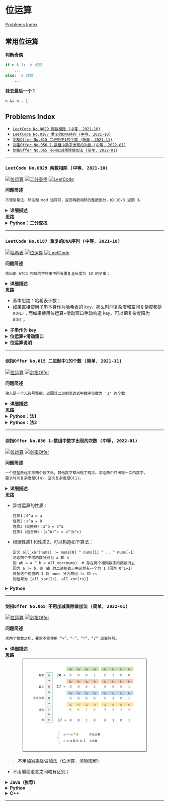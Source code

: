 # 位运算

[Problems Index](#problems-index)

<!-- Tag: 位运算 -->


## 常用位运算

**判断奇偶**
```python
if n & 1:  # 奇数
    ...
else:  # 偶数
    ...
```

**抹去最后一个 1**
```
n &= n - 1
```

Problems Index
---
- [`LeetCode No.0029 两数相除 (中等, 2021-10)`](#leetcode-no0029-两数相除-中等-2021-10)
- [`LeetCode No.0187 重复的DNA序列 (中等, 2021-10)`](#leetcode-no0187-重复的dna序列-中等-2021-10)
- [`剑指Offer No.015 二进制中1的个数 (简单, 2021-11)`](#剑指offer-no015-二进制中1的个数-简单-2021-11)
- [`剑指Offer No.056 1-数组中数字出现的次数 (中等, 2022-01)`](#剑指offer-no056-1-数组中数字出现的次数-中等-2022-01)
- [`剑指Offer No.065 不用加减乘除做加法 (简单, 2022-01)`](#剑指offer-no065-不用加减乘除做加法-简单-2022-01)

---

### `LeetCode No.0029 两数相除 (中等, 2021-10)`

[![位运算](https://img.shields.io/badge/位运算-lightgray.svg)](技巧-位运算.md)
[![二分查找](https://img.shields.io/badge/二分查找-lightgray.svg)](算法-二分.md)
[![LeetCode](https://img.shields.io/badge/LeetCode-lightgray.svg)](题集-LeetCode.md)

<!-- Tag: 位运算、二分查找 -->

<summary><b>问题简述</b></summary>

```txt
不使用乘法、除法和 mod 运算符，返回两数相除的整数部分，如 10/3 返回 3。
```

<details><summary><b>详细描述</b></summary>

```txt
给定两个整数，被除数 dividend 和除数 divisor。将两数相除，要求不使用乘法、除法和 mod 运算符。

返回被除数 dividend 除以除数 divisor 得到的商。

整数除法的结果应当截去（truncate）其小数部分，例如：truncate(8.345) = 8 以及 truncate(-2.7335) = -2

示例 1:
    输入: dividend = 10, divisor = 3
    输出: 3
    解释: 10/3 = truncate(3.33333..) = truncate(3) = 3
示例 2:
    输入: dividend = 7, divisor = -3
    输出: -2
    解释: 7/-3 = truncate(-2.33333..) = -2

提示：
    被除数和除数均为 32 位有符号整数。
    除数不为 0。
    假设我们的环境只能存储 32 位有符号整数，其数值范围是 [−2^31,  2^31 − 1]。本题中，如果除法结果溢出，则返回 2^31 − 1。

来源：力扣（LeetCode）
链接：https://leetcode-cn.com/problems/divide-two-integers
著作权归领扣网络所有。商业转载请联系官方授权，非商业转载请注明出处。
```

</details>


<summary><b>思路</b></summary>

<details><summary><b>Python：二分查找</b></summary>

```python
class Solution:
    def divide(self, dividend: int, divisor: int) -> int:
        """"""
        INT_MIN, INT_MAX = -2 ** 31, 2 ** 31 - 1

        # 按照题目要求，只有一种情况会溢出
        if dividend == INT_MIN and divisor == -1:
            return INT_MAX

        sign = (dividend > 0 and divisor > 0) or (dividend < 0 and divisor < 0)

        # 核心操作
        def div(a, b):
            if a < b:
                return 0

            cnt = 1
            tb = b
            while (tb + tb) <= a:
                cnt += cnt
                tb += tb

            return cnt + div(a - tb, b)

        ret = div(abs(dividend), abs(divisor))
        return ret if sign else -ret
```

**核心操作说明**，以 60 / 8 为例：
```txt
第一轮 div(60, 8): 8 -> 32 时停止，因为 32 + 32 > 60，返回 4
第二轮 div(28, 8): 8 -> 16 时停止，因为 16 + 16 > 28，返回 2
第三轮 div(8, 8):  8 -> 8  时停止，因为 8  +  8 >  8，返回 1
第三轮 div(0, 8):  因为 0 < 8，返回 0

因此结果为 1 + 2 + 4 = 7
```

</details>

---

### `LeetCode No.0187 重复的DNA序列 (中等, 2021-10)`

[![哈希表](https://img.shields.io/badge/哈希表-lightgray.svg)](技巧-哈希表(Hash).md)
[![位运算](https://img.shields.io/badge/位运算-lightgray.svg)](技巧-位运算.md)
[![LeetCode](https://img.shields.io/badge/LeetCode-lightgray.svg)](题集-LeetCode.md)

<!-- Tag: 哈希表、位运算 -->

<summary><b>问题简述</b></summary>

```txt
找出由 ATCG 构成的字符串中所有重复且长度为 10 的子串；
```

<details><summary><b>详细描述</b></summary>

```txt
所有 DNA 都由一系列缩写为 'A'，'C'，'G' 和 'T' 的核苷酸组成，例如："ACGAATTCCG"。在研究 DNA 时，识别 DNA 中的重复序列有时会对研究非常有帮助。

编写一个函数来找出所有目标子串，目标子串的长度为 10，且在 DNA 字符串 s 中出现次数超过一次。

示例 1：
    输入：s = "AAAAACCCCCAAAAACCCCCCAAAAAGGGTTT"
    输出：["AAAAACCCCC","CCCCCAAAAA"]
示例 2：
    输入：s = "AAAAAAAAAAAAA"
    输出：["AAAAAAAAAA"]

提示：
    0 <= s.length <= 10^5
    s[i] 为 'A'、'C'、'G' 或 'T'

来源：力扣（LeetCode）
链接：https://leetcode-cn.com/problems/repeated-dna-sequences
著作权归领扣网络所有。商业转载请联系官方授权，非商业转载请注明出处。
```

</details>

<summary><b>思路</b></summary>

- 基本思路：哈希表计数；
- 如果直接使用子串本身作为哈希表的 key，那么时间复杂度和空间复杂度都是 `O(NL)`；而如果使用位运算+滑动窗口手动构造 key，可以把复杂度降为 `O(N)`；


<details><summary><b>子串作为 key</b></summary>

- 时间&空间复杂度：`O(NL)`；
```python
class Solution:
    def findRepeatedDnaSequences(self, s: str) -> List[str]:
        """"""
        # from collections import defaultdict
        L = 10

        cnt = defaultdict(int)
        ans = []
        for i in range(len(s) - L + 1):
            subs = s[i: i+L]
            cnt[subs] += 1
            if cnt[subs] == 2:
                ans.append(subs)

        return ans
```

</details>

<details><summary><b>位运算+滑动窗口</b></summary>

- 时间&空间复杂度：`O(N)`；
```python
class Solution:
    def findRepeatedDnaSequences(self, s: str) -> List[str]:
        """"""
        # from collections import defaultdict
        L = 10
        B = {'A': 0, 'T': 1, 'C': 2, 'G': 3}  # 分别为 00, 01, 10, 11

        if len(s) < L + 1:  # assert，否则部分用例会无法通过
            return []

        # 先计算前 9 位的值
        x = 0
        for i in range(L - 1):
            b = B[s[i]]
            x = (x << 2) | b

        ans = []
        cnt = defaultdict(int)
        for i in range(len(s) - L + 1):
            b = B[s[i + L - 1]]
            # 注意该有的括号不要少，避免运算优先级混乱
            x = ((x << 2) | b) & ((1 << (L * 2)) - 1)  # 滑动计算子串的 hash 值
            cnt[x] += 1
            if cnt[x] == 2:
                ans.append(s[i: i + L])

        return ans
```

</details>


<details><summary><b>位运算说明</b></summary>

- `(x << 2) | b`：
    ```python
    # 以为均为二进制表示
    设 x = 0010 1011, b = 10: 
    该运算相当于把 b “拼” 到 x 末尾

    x         :   0010 1011
    x = x << 2:   1010 1100
    
    x = x | b :   1010 1100
                | 0000 0010
                -----------
                  1010 1110
    ```
- `x & ((1 << (L * 2)) - 1)`
    ```python
    # 该运算把 x 除低 10 位前的所有位置置 0
    设 L = 5，x = 1110 1010 1010: 
    
    y = 1 << (L * 2):   0100 0000 0000
    y = y - 1       :   0011 1111 1111

    x = x & y       :   1110 1010 1010
                      & 0011 1111 1111
                      ----------------
                        0010 1010 1010

    ```

</details>

---

### `剑指Offer No.015 二进制中1的个数 (简单, 2021-11)`

[![位运算](https://img.shields.io/badge/位运算-lightgray.svg)](技巧-位运算.md)
[![剑指Offer](https://img.shields.io/badge/剑指Offer-lightgray.svg)](题集-剑指Offer.md)

<!-- Tag: 位运算 -->

<summary><b>问题简述</b></summary>

```txt
输入是一个无符号整数，返回其二进制表达式中数字位数为 '1' 的个数
```

<details><summary><b>详细描述</b></summary>

```txt
编写一个函数，输入是一个无符号整数（以二进制串的形式），返回其二进制表达式中数字位数为 '1' 的个数（也被称为 汉明重量).）。

提示：
    请注意，在某些语言（如 Java）中，没有无符号整数类型。在这种情况下，输入和输出都将被指定为有符号整数类型，并且不应影响您的实现，因为无论整数是有符号的还是无符号的，其内部的二进制表示形式都是相同的。
    在 Java 中，编译器使用 二进制补码 记法来表示有符号整数。因此，在上面的 示例 3 中，输入表示有符号整数 -3。

示例 1：
    输入：n = 11 (控制台输入 00000000000000000000000000001011)
    输出：3
    解释：输入的二进制串 00000000000000000000000000001011 中，共有三位为 '1'。
示例 2：
    输入：n = 128 (控制台输入 00000000000000000000000010000000)
    输出：1
    解释：输入的二进制串 00000000000000000000000010000000 中，共有一位为 '1'。
示例 3：
    输入：n = 4294967293 (控制台输入 11111111111111111111111111111101，部分语言中 n = -3）
    输出：31
    解释：输入的二进制串 11111111111111111111111111111101 中，共有 31 位为 '1'。

提示：
    输入必须是长度为 32 的 二进制串 。

来源：力扣（LeetCode）
链接：https://leetcode-cn.com/problems/er-jin-zhi-zhong-1de-ge-shu-lcof
著作权归领扣网络所有。商业转载请联系官方授权，非商业转载请注明出处。
```

</details>

<summary><b>思路</b></summary>

<!-- <div align="center"><img src="../_assets/xxx.png" height="300" /></div> -->

<details><summary><b>Python：法1</b></summary>

```python
class Solution:
    def hammingWeight(self, n: int) -> int:
        ret = 0
        while n:
            # if n % 2 == 1:  # 是奇数
            #     ret += 1
            ret += n & 1  # 同上等价
            n >>= 1

        return ret
```

</details>

<details><summary><b>Python：法2</b></summary>

```python
class Solution:
    def hammingWeight(self, n: int) -> int:
        res = 0
        while n:
            res += 1
            n &= n - 1  # 消去最右边的 1，能循环几次就有几个 1
        return res
```

图解：

<div align="center"><img src="../_assets/剑指Offer_0015_简单_二进制中1的个数.png" height="300" /></div>


</details>

---

### `剑指Offer No.056 1-数组中数字出现的次数 (中等, 2022-01)`

[![位运算](https://img.shields.io/badge/位运算-lightgray.svg)](技巧-位运算.md)
[![剑指Offer](https://img.shields.io/badge/剑指Offer-lightgray.svg)](题集-剑指Offer.md)

<!-- Tag: 位运算 -->

<summary><b>问题简述</b></summary>

```txt
一个整型数组中除两个数字外，其他数字都出现了两次。求这两个只出现一次的数字。
要求时间复杂度是O(n)，空间复杂度是O(1)。
```

<details><summary><b>详细描述</b></summary>

```txt
一个整型数组 nums 里除两个数字之外，其他数字都出现了两次。请写程序找出这两个只出现一次的数字。要求时间复杂度是O(n)，空间复杂度是O(1)。

示例 1：
    输入：nums = [4,1,4,6]
    输出：[1,6] 或 [6,1]
示例 2：
    输入：nums = [1,2,10,4,1,4,3,3]
    输出：[2,10] 或 [10,2]

限制：
    2 <= nums.length <= 10000

来源：力扣（LeetCode）
链接：https://leetcode-cn.com/problems/shu-zu-zhong-shu-zi-chu-xian-de-ci-shu-lcof
著作权归领扣网络所有。商业转载请联系官方授权，非商业转载请注明出处。
```

</details>

<!-- <div align="center"><img src="../_assets/xxx.png" height="300" /></div> -->

<summary><b>思路</b></summary>

- 异或运算的性质：
    ```
    性质1：0^a = a
    性质2：a^a = 0
    性质3（交换律）：a^b = b^a
    性质4（结合律）：(a^b)^c = a^(b^c)
    ```
- 根据性质1 和性质2，可以构造如下算法：
    ```
    定义 all_xor(nums) := nums[0] ^ nums[1] ^ .. ^ nums[-1]
    记这两个不同的数分别为 a 和 b
    则 ab = a ^ b = all_xor(nums)  # 存在两个相同数字的都被消去
    因为 a != b，则 ab 的二进制表示中必然有一个为 1（因为 0^1=1）
    根据这个位置的 1 将 nums 分为两组 ls 和 rs
    则结果为 [all_xor(ls), all_xor(rs)]
    ```


<details><summary><b>Python</b></summary>

```python
class Solution:
    def singleNumbers(self, nums: List[int]) -> List[int]:
        
        def all_xor(ns):
            r = 0
            for x in ns:
                r ^= x
            return r

        # 求 a^b
        ab = all_xor(nums)

        # 找出二进制 ab 中从左往右第一个 1 的索引
        idx = 0
        while not ab & 1:
            ab >>= 1
            idx += 1
        
        # 将 nums 根据 1 的位置分为两部分
        y = 1 << idx
        ls, rs = [], []
        for x in nums:
            if x & y:
                ls.append(x)
            else:
                rs.append(x)
        
        return [all_xor(ls), all_xor(rs)]
        
```

</details>

---

### `剑指Offer No.065 不用加减乘除做加法 (简单, 2022-01)`

[![位运算](https://img.shields.io/badge/位运算-lightgray.svg)](技巧-位运算.md)
[![剑指Offer](https://img.shields.io/badge/剑指Offer-lightgray.svg)](题集-剑指Offer.md)

<!-- Tag: 位运算 -->

<summary><b>问题简述</b></summary>

```txt
求两个整数之和，要求不能使用 “+”、“-”、“*”、“/” 运算符号。
```

<details><summary><b>详细描述</b></summary>

```txt
写一个函数，求两个整数之和，要求在函数体内不得使用 “+”、“-”、“*”、“/” 四则运算符号。

示例:
    输入: a = 1, b = 1
    输出: 2

提示：
    a, b 均可能是负数或 0
    结果不会溢出 32 位整数

来源：力扣（LeetCode）
链接：https://leetcode-cn.com/problems/bu-yong-jia-jian-cheng-chu-zuo-jia-fa-lcof
著作权归领扣网络所有。商业转载请联系官方授权，非商业转载请注明出处。
```

</details>

<!-- <div align="center"><img src="../_assets/xxx.png" height="300" /></div> -->

<summary><b>思路</b></summary>

<div align="center"><img src="../_assets/剑指Offer_065_简单_不用加减乘除做加法.png" height="300" /></div>

> [不用加减乘除做加法（位运算，清晰图解）](https://leetcode-cn.com/problems/bu-yong-jia-jian-cheng-chu-zuo-jia-fa-lcof/solution/mian-shi-ti-65-bu-yong-jia-jian-cheng-chu-zuo-ji-7/)

- 不用编程语言之间略有区别；

<details><summary><b>Java（推荐）</b></summary>

```java
class Solution {
    public int add(int a, int b) {
        while(b != 0) { // 当进位为 0 时跳出
            int c = (a & b) << 1;  // c = 进位
            a ^= b; // a = 非进位和
            b = c; // b = 进位
        }
        return a;
    }
}
```

</details>

<details><summary><b>Python</b></summary>

- Python 中

```python
class Solution:
    def add(self, a: int, b: int) -> int:
        x = 0xffffffff
        a, b = a & x, b & x  # 转为补码形式
        while b != 0:
            a, b = (a ^ b), (a & b) << 1 & x
        return a if a <= 0x7fffffff else ~(a ^ x)  # 还原
```

</details>

<details><summary><b>C++</b></summary>

> [不用加减乘除做加法](https://leetcode-cn.com/problems/bu-yong-jia-jian-cheng-chu-zuo-jia-fa-lcof/solution/dian-zan-yao-wo-zhi-dao-ni-xiang-kan-dia-ovxy/)

```cpp
class Solution {
public:
    int add(int a, int b) {
        while (b) {
            int carry = a & b; // 计算 进位
            a = a ^ b; // 计算 本位
            b = (unsigned)carry << 1;  // C++中负数不支持左位移
        }
        return a;
    }
};
```

</details>

---
